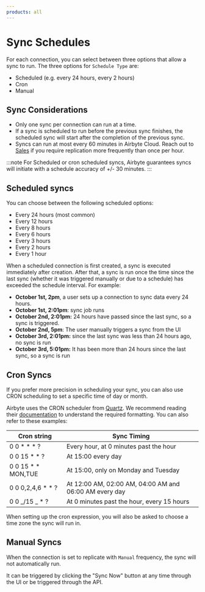 ```yaml
---
products: all
---
```


# Sync Schedules

For each connection, you can select between three options that allow a sync to run. The three options for `Schedule Type` are:

- Scheduled (e.g. every 24 hours, every 2 hours)
- Cron
- Manual

## Sync Considerations

- Only one sync per connection can run at a time.
- If a sync is scheduled to run before the previous sync finishes, the scheduled sync will start after the completion of the previous sync.
- Syncs can run at most every 60 minutes in Airbyte Cloud. Reach out to [Sales](https://airbyte.com/company/talk-to-sales) if you require replication more frequently than once per hour.

:::note
For Scheduled or cron scheduled syncs, Airbyte guarantees syncs will initiate with a schedule accuracy of +/- 30 minutes.
:::

## Scheduled syncs

You can choose between the following scheduled options:

- Every 24 hours (most common)
- Every 12 hours
- Every 8 hours
- Every 6 hours
- Every 3 hours
- Every 2 hours
- Every 1 hour

When a scheduled connection is first created, a sync is executed immediately after creation. After that, a sync is run once the time since the last sync \(whether it was triggered manually or due to a schedule\) has exceeded the schedule interval. For example:

- **October 1st, 2pm**, a user sets up a connection to sync data every 24 hours.
- **October 1st, 2:01pm**: sync job runs
- **October 2nd, 2:01pm:** 24 hours have passed since the last sync, so a sync is triggered.
- **October 2nd, 5pm**: The user manually triggers a sync from the UI
- **October 3rd, 2:01pm:** since the last sync was less than 24 hours ago, no sync is run
- **October 3rd, 5:01pm:** It has been more than 24 hours since the last sync, so a sync is run

## Cron Syncs

If you prefer more precision in scheduling your sync, you can also use CRON scheduling to set a specific time of day or month.

Airbyte uses the CRON scheduler from [Quartz](http://www.quartz-scheduler.org/documentation/quartz-2.3.0/tutorials/crontrigger.html). We recommend reading their [documentation](http://www.quartz-scheduler.org/documentation/quartz-2.3.0/tutorials/crontrigger.html) to understand the required formatting. You can also refer to these examples:

| Cron string          | Sync Timing                                            |
| -------------------- | ------------------------------------------------------ |
| 0 0 \* \* \* ?       | Every hour, at 0 minutes past the hour                 |
| 0 0 15 \* \* ?       | At 15:00 every day                                     |
| 0 0 15 \* \* MON,TUE | At 15:00, only on Monday and Tuesday                   |
| 0 0 0,2,4,6 \* \* ?  | At 12:00 AM, 02:00 AM, 04:00 AM and 06:00 AM every day |
| 0 0 _/15 _ \* ?      | At 0 minutes past the hour, every 15 hours             |

When setting up the cron expression, you will also be asked to choose a time zone the sync will run in.

## Manual Syncs

When the connection is set to replicate with `Manual` frequency, the sync will not automatically run.

It can be triggered by clicking the "Sync Now" button at any time through the UI or be triggered through the API.
